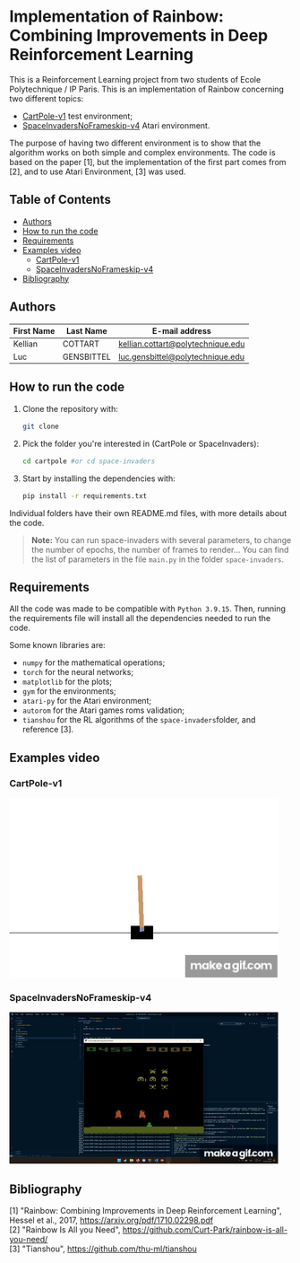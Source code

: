 # Implementation of Rainbow: Combining Improvements in Deep Reinforcement Learning <!-- omit in toc -->

This is a Reinforcement Learning project from two students of Ecole Polytechnique / IP Paris. This is an implementation of Rainbow concerning two different topics:

- [CartPole-v1](https://gym.openai.com/envs/CartPole-v1/) test environment;
- [SpaceInvadersNoFrameskip-v4](https://gym.openai.com/envs/SpaceInvadersNoFrameskip-v4/) Atari environment.

The purpose of having two different environment is to show that the algorithm works on both simple and complex environments. The code is based on the paper [1], but the implementation of the first part comes from [2], and to use Atari Environment, [3] was used.

## Table of Contents <!-- omit in toc -->

- [Authors](#authors)
- [How to run the code](#how-to-run-the-code)
- [Requirements](#requirements)
- [Examples video](#examples-video)
  - [CartPole-v1](#cartpole-v1)
  - [SpaceInvadersNoFrameskip-v4](#spaceinvadersnoframeskip-v4)
- [Bibliography](#bibliography)


## Authors
 
| First Name | Last Name  | E-mail address                    |
| ---------- | ---------- | --------------------------------- |
| Kellian    | COTTART    | kellian.cottart@polytechnique.edu |
| Luc        | GENSBITTEL | luc.gensbittel@polytechnique.edu  |

## How to run the code

1. Clone the repository with:
   ```bash
   git clone
   ```
2. Pick the folder you're interested in (CartPole or SpaceInvaders):
   ```bash
   cd cartpole #or cd space-invaders
   ```
3. Start by installing the dependencies with:
   ```bash
   pip install -r requirements.txt
   ```
Individual folders have their own README.md files, with more details about the code.

> **Note:** You can run space-invaders with several parameters, to change the number of epochs, the number of frames to render... You can find the list of parameters in the file `main.py` in the folder `space-invaders`.

## Requirements

All the code was made to be compatible with `Python 3.9.15`. Then, running the requirements file will install all the dependencies needed to run the code.

Some known libraries are:
- `numpy` for the mathematical operations;
- `torch` for the neural networks;
- `matplotlib` for the plots;
- `gym` for the environments;
- `atari-py` for the Atari environment;
- `autorom` for the Atari games roms validation;
- `tianshou` for the RL algorithms of the `space-invaders`folder, and reference [3].

## Examples video

### CartPole-v1

[![CartPole](./cartpole/videos/rainbow/cartPole-v1/rl-video-episode-0.gif)](./cartpole/videos/rainbow/cartPole-v1/rl-video-episode-0.mp4)

### SpaceInvadersNoFrameskip-v4

[![SpaceInvaders](./space-invaders/videos/2023_02_13_191552.gif)](./space-invaders/videos/2023_02_13_191552.mp4)

## Bibliography

[1] "Rainbow: Combining Improvements in Deep Reinforcement Learning", Hessel et al., 2017, https://arxiv.org/pdf/1710.02298.pdf  
[2] "Rainbow Is All you Need", https://github.com/Curt-Park/rainbow-is-all-you-need/  
[3] "Tianshou", https://github.com/thu-ml/tianshou
